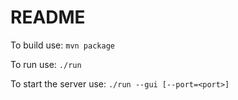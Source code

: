 # README
To build use:
`mvn package`

To run use:
`./run`

To start the server use:
`./run --gui [--port=<port>]`
